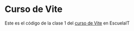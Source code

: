 # Curso de Vite

Este es el código de la clase 1 del [curso de Vite](https://escuela.it/cursos/curso-vite) en EscuelaIT